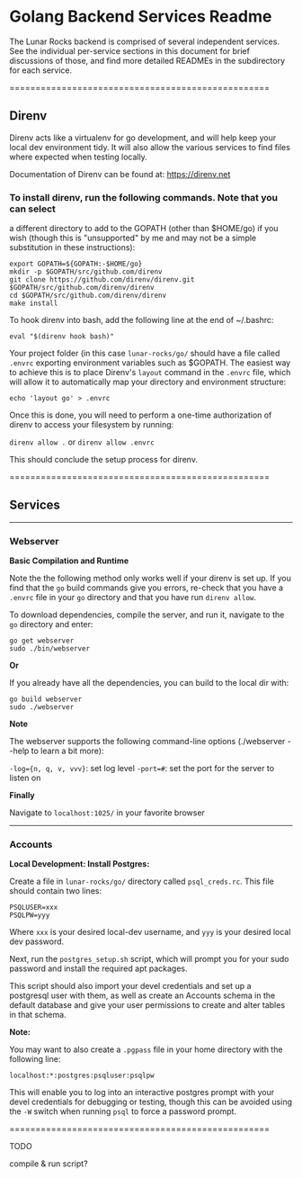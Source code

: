 # Golang Backend Services Readme

The Lunar Rocks backend is comprised of several independent services. See the
individual per-service sections in this document for brief discussions of
those, and find more detailed READMEs in the subdirectory for each service.

==================================================

## Direnv

Direnv acts like a virtualenv for go development, and will help keep your local
dev environment tidy. It will also allow the various services to find files
where expected when testing locally.

Documentation of Direnv can be found at: https://direnv.net

### To install direnv, run the following commands. Note that you can select
a different directory to add to the GOPATH (other than $HOME/go) if you wish
(though this is "unsupported" by me and may not be a simple substitution in
these instructions):

```
export GOPATH=${GOPATH:-$HOME/go}
mkdir -p $GOPATH/src/github.com/direnv
git clone https://github.com/direnv/direnv.git $GOPATH/src/github.com/direnv/direnv
cd $GOPATH/src/github.com/direnv/direnv
make install
```

To hook direnv into bash, add the following line at the end of ~/.bashrc:

`eval "$(direnv hook bash)"`

Your project folder (in this case `lunar-rocks/go/` should have a file called
`.envrc` exporting environment variables such as $GOPATH. The easiest way to
achieve this is to place Direnv's `layout` command in the `.envrc` file, which
will allow it to automatically map your directory and environment structure:

`echo 'layout go' > .envrc`

Once this is done, you will need to perform a one-time authorization of direnv
to access your filesystem by running:

`direnv allow .` or `direnv allow .envrc`

This should conclude the setup process for direnv.

==================================================

## Services

---

### Webserver

__Basic Compilation and Runtime__

Note the the following method only works well if your direnv is set up. If
you find that the `go` build commands give you errors, re-check that you have
a `.envrc` file in your `go` directory and that you have run `direnv allow`.

To download dependencies, compile the server, and run it, navigate to the `go`
directory and enter:

```
go get webserver
sudo ./bin/webserver
```

__Or__

If you already have all the dependencies, you can build to the local dir with:

```
go build webserver
sudo ./webserver
```

__Note__

The webserver supports the following command-line options (./webserver --help
to learn a bit more):

`-log={n, q, v, vvv}`: set log level
`-port=#`: set the port for the server to listen on

__Finally__

Navigate to `localhost:1025/` in your favorite browser

---

### Accounts

__Local Development: Install Postgres:__

Create a file in `lunar-rocks/go/` directory called `psql_creds.rc`. This file
should contain two lines:

```
PSQLUSER=xxx
PSQLPW=yyy
```

Where `xxx` is your desired local-dev username, and `yyy` is your desired local
dev password.

Next, run the `postgres_setup.sh` script, which will prompt you for your sudo
password and install the required apt packages.

This script should also import your devel credentials and set up a postgresql user
with them, as well as create an Accounts schema in the default database and
give your user permissions to create and alter tables in that schema.

__Note:__

You may want to also create a `.pgpass` file in your home directory with the
following line:

`localhost:*:postgres:psqluser:psqlpw`

This will enable you to log into an interactive postgres prompt with your devel
credentials for debugging or testing, though this can be avoided using the
`-W` switch when running `psql` to force a password prompt.

==================================================

TODO

compile & run script?
